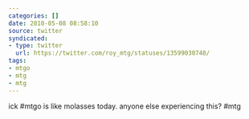 ```yaml
---
categories: []
date: 2010-05-08 08:58:10
source: twitter
syndicated:
- type: twitter
  url: https://twitter.com/roy_mtg/statuses/13599030748/
tags:
- mtgo
- mtg
- mtg
---
```


ick #mtgo is like molasses today. anyone else experiencing this? #mtg